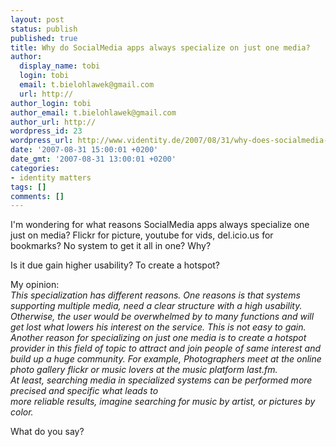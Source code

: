 ```yaml
---
layout: post
status: publish
published: true
title: Why do SocialMedia apps always specialize on just one media?
author:
  display_name: tobi
  login: tobi
  email: t.bielohlawek@gmail.com
  url: http://
author_login: tobi
author_email: t.bielohlawek@gmail.com
author_url: http://
wordpress_id: 23
wordpress_url: http://www.videntity.de/2007/08/31/why-does-socialmedia-apps-always-specialize-on-just-one-media/
date: '2007-08-31 15:00:01 +0200'
date_gmt: '2007-08-31 13:00:01 +0200'
categories:
- identity matters
tags: []
comments: []
---
```

<p>I'm wondering for what reasons SocialMedia apps always specialize one just on media? Flickr for picture, youtube for vids, del.icio.us for bookmarks? No system to get it all in one? Why?</p>
<p>Is it due gain higher usability? To create a hotspot?</p>
<p>My opinion:<br />
<em>This specialization has different reasons. One reasons is that systems supporting multiple media, need a clear structure with a high usability. Otherwise, the user would be overwhelmed by to many functions and will get lost what  lowers his interest on the service. This is not easy to gain.<br />
  Another reason for specializing on just one media is to create a hotspot provider in this field of topic to attract and join people of same interest and build up a huge community. For example, Photographers meet at the online photo gallery flickr or music lovers at the music platform last.fm.<br />
  At least, searching media in specialized systems can be performed more precised and specific what leads to<br />
  more reliable results, imagine searching for music by artist, or pictures by color.<br />
  </em></p>
<p>What do you say?</p>
